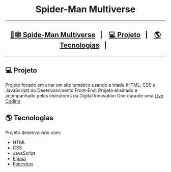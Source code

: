 <h1 align="center"> Spider-Man Multiverse </h1>
<hr>

<h2>
<p align="center">
  <a href="">🔗🕸️ Spide-Man Multiverse</a>&nbsp;&nbsp;&nbsp;|&nbsp;&nbsp;&nbsp;
  <a href="#-projeto">💻 Projeto</a>&nbsp;&nbsp;&nbsp;|&nbsp;&nbsp;&nbsp;
  <a href="#-tecnologias">🌎 Tecnologias</a>&nbsp;&nbsp;&nbsp;|&nbsp;&nbsp;&nbsp;
</p>
</h2>
<hr>

## 💻 Projeto
Projeto focado em criar um site temático usando a tríade (HTML, CSS e JavaScript) do Desenvolvimento Front-End.
Projeto ensinado e acompanhado pelos instrutores da Digital Innovation One durante uma [Live Coding](https://www.youtube.com/watch?v=a29-lfFi9Qc)
<br>

## 🌎 Tecnologias

Projeto desenvolvido com:

- HTML
- CSS
- JavaScript
- [Figma](https://www.figma.com/file/GjvdE0uob68X6pEHqw2pY8/Multiverse-Spider-Man?node-id=1%3A17)
- [Fancybox](https://fancyapps.com/fancybox/)
